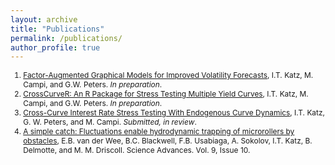```yaml
---
layout: archive
title: "Publications"
permalink: /publications/
author_profile: true
---
```


<ol style="font-size: 0.85em;">
<li><a href="">Factor-Augmented Graphical Models for Improved Volatility Forecasts</a>, I.T. Katz, M. Campi, and G.W. Peters. <em>In preparation</em>. </li>
<li><a href="">CrossCurveR: An R Package for Stress Testing Multiple Yield Curves</a>, I.T. Katz, M. Campi, and G.W. Peters. <em>In preparation</em>. </li>
<li><a href="https://papers.ssrn.com/sol3/papers.cfm?abstract_id=5442034">Cross-Curve Interest Rate Stress Testing With Endogenous Curve Dynamics</a>, I.T. Katz, G. W. Peters, and M. Campi. <em>Submitted, in review</em>. </li>
<li><a href="https://www.science.org/doi/10.1126/sciadv.ade0320">A simple catch: Fluctuations enable hydrodynamic trapping of microrollers by obstacles</a>, E.B. van der Wee, B.C. Blackwell, F.B. Usabiaga, A. Sokolov, I.T. Katz, B. Delmotte, and M. M. Driscoll. Science Advances. Vol. 9, Issue 10. </li>
</ol> 